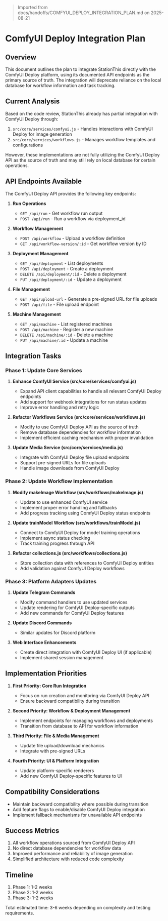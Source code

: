 > Imported from docs/handoffs/COMFYUI_DEPLOY_INTEGRATION_PLAN.md on 2025-08-21

# ComfyUI Deploy Integration Plan

## Overview

This document outlines the plan to integrate StationThis directly with the ComfyUI Deploy platform, using its documented API endpoints as the primary source of truth. The integration will deprecate reliance on the local database for workflow information and task tracking.

## Current Analysis

Based on the code review, StationThis already has partial integration with ComfyUI Deploy through:
1. `src/core/services/comfyui.js` - Handles interactions with ComfyUI Deploy for image generation
2. `src/core/services/workflows.js` - Manages workflow templates and configurations

However, these implementations are not fully utilizing the ComfyUI Deploy API as the source of truth and may still rely on local database for certain operations.

## API Endpoints Available

The ComfyUI Deploy API provides the following key endpoints:

1. **Run Operations**
   - `GET /api/run` - Get workflow run output
   - `POST /api/run` - Run a workflow via deployment_id

2. **Workflow Management**
   - `POST /api/workflow` - Upload a workflow definition
   - `GET /api/workflow-version/:id` - Get workflow version by ID

3. **Deployment Management**
   - `GET /api/deployment` - List deployments
   - `POST /api/deployment` - Create a deployment
   - `DELETE /api/deployment/:id` - Delete a deployment
   - `PUT /api/deployment/:id` - Update a deployment

4. **File Management**
   - `GET /api/upload-url` - Generate a pre-signed URL for file uploads
   - `POST /api/file` - File upload endpoint

5. **Machine Management**
   - `GET /api/machine` - List registered machines
   - `POST /api/machine` - Register a new machine
   - `DELETE /api/machine/:id` - Delete a machine
   - `PUT /api/machine/:id` - Update a machine

## Integration Tasks

### Phase 1: Update Core Services

1. **Enhance ComfyUI Service (src/core/services/comfyui.js)**
   - Expand API client capabilities to handle all relevant ComfyUI Deploy endpoints
   - Add support for webhook integrations for run status updates
   - Improve error handling and retry logic

2. **Refactor Workflows Service (src/core/services/workflows.js)**
   - Modify to use ComfyUI Deploy API as the source of truth
   - Remove database dependencies for workflow information
   - Implement efficient caching mechanism with proper invalidation

3. **Update Media Service (src/core/services/media.js)**
   - Integrate with ComfyUI Deploy file upload endpoints
   - Support pre-signed URLs for file uploads
   - Handle image downloads from ComfyUI Deploy

### Phase 2: Update Workflow Implementation

1. **Modify makeImage Workflow (src/workflows/makeImage.js)**
   - Update to use enhanced ComfyUI service
   - Implement proper error handling and fallbacks
   - Add progress tracking using ComfyUI Deploy status endpoints

2. **Update trainModel Workflow (src/workflows/trainModel.js)**
   - Connect to ComfyUI Deploy for model training operations
   - Implement async status checking
   - Track training progress through API

3. **Refactor collections.js (src/workflows/collections.js)**
   - Store collection data with references to ComfyUI Deploy entities
   - Add validation against ComfyUI Deploy workflows

### Phase 3: Platform Adapters Updates

1. **Update Telegram Commands**
   - Modify command handlers to use updated services
   - Update rendering for ComfyUI Deploy-specific outputs
   - Add new commands for ComfyUI Deploy features

2. **Update Discord Commands**
   - Similar updates for Discord platform

3. **Web Interface Enhancements**
   - Create direct integration with ComfyUI Deploy UI (if applicable)
   - Implement shared session management

## Implementation Priorities

1. **First Priority: Core Run Integration**
   - Focus on run creation and monitoring via ComfyUI Deploy API
   - Ensure backward compatibility during transition

2. **Second Priority: Workflow & Deployment Management**
   - Implement endpoints for managing workflows and deployments
   - Transition from database to API for workflow information

3. **Third Priority: File & Media Management**
   - Update file upload/download mechanics
   - Integrate with pre-signed URLs

4. **Fourth Priority: UI & Platform Integration**
   - Update platform-specific renderers
   - Add new ComfyUI Deploy-specific features to UI

## Compatibility Considerations

- Maintain backward compatibility where possible during transition
- Add feature flags to enable/disable ComfyUI Deploy integration
- Implement fallback mechanisms for unavailable API endpoints

## Success Metrics

1. All workflow operations sourced from ComfyUI Deploy API
2. No direct database dependencies for workflow data
3. Improved performance and reliability of image generation
4. Simplified architecture with reduced code complexity

## Timeline

1. Phase 1: 1-2 weeks
2. Phase 2: 1-2 weeks
3. Phase 3: 1-2 weeks

Total estimated time: 3-6 weeks depending on complexity and testing requirements. 